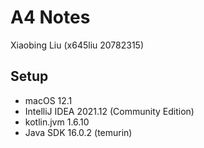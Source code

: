 # A4 Notes
Xiaobing Liu (x645liu 20782315)

## Setup
* macOS 12.1 
* IntelliJ IDEA 2021.12 (Community Edition)
* kotlin.jvm 1.6.10
* Java SDK 16.0.2 (temurin)


